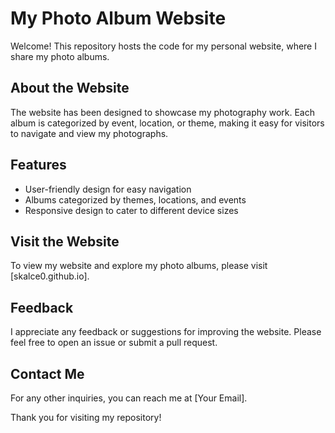 # My Photo Album Website

Welcome! This repository hosts the code for my personal website, where I share my photo albums.

## About the Website

The website has been designed to showcase my photography work. Each album is categorized by event, location, or theme, making it easy for visitors to navigate and view my photographs.

## Features

- User-friendly design for easy navigation
- Albums categorized by themes, locations, and events
- Responsive design to cater to different device sizes

## Visit the Website

To view my website and explore my photo albums, please visit [skalce0.github.io].

## Feedback

I appreciate any feedback or suggestions for improving the website. Please feel free to open an issue or submit a pull request.

## Contact Me

For any other inquiries, you can reach me at [Your Email].

Thank you for visiting my repository!

